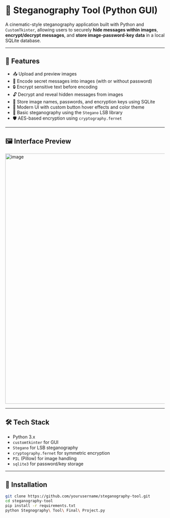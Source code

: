 # 🔐 Steganography Tool (Python GUI)

A cinematic-style steganography application built with Python and `CustomTkinter`, allowing users to securely **hide messages within images**, **encrypt/decrypt messages**, and **store image-password-key data** in a local SQLite database.

---

## 🧰 Features

- 📤 Upload and preview images
- 🧬 Encode secret messages into images (with or without password)
- 🔒 Encrypt sensitive text before encoding
- 🔓 Decrypt and reveal hidden messages from images
- 💾 Store image names, passwords, and encryption keys using SQLite
- 🎨 Modern UI with custom button hover effects and color theme
- 🧠 Basic steganography using the `Stegano` LSB library
- 🛡️ AES-based encryption using `cryptography.fernet`

---

## 🖼️ Interface Preview

<img width="1132" height="790" alt="image" src="https://github.com/user-attachments/assets/ff4603fd-67d6-4dcd-801d-9d971059f887" />


---

## 🛠️ Tech Stack

- Python 3.x
- `customtkinter` for GUI
- `Stegano` for LSB steganography
- `cryptography.fernet` for symmetric encryption
- `PIL` (Pillow) for image handling
- `sqlite3` for password/key storage

---

## 🚀 Installation

```bash
git clone https://github.com/yourusername/steganography-tool.git
cd steganography-tool
pip install -r requirements.txt
python Stegnography\ Tool\ Final\ Project.py
